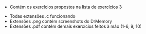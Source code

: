 * Contém os exercícios propostos na lista de exercícios 3
- Todas extensões .c funcionando
- Extensões .png contém screenshots do DrMemory
- Extensões .pdf contém demais exercícios feitos à mão (1-6, 9, 10)